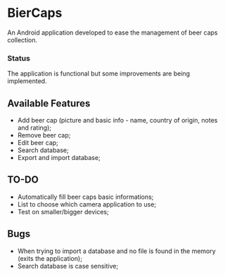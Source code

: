 # BierCaps

An Android application developed to ease the management of beer caps collection.

### Status
The application is functional but some improvements are being implemented.

## Available Features

- Add beer cap (picture and basic info - name, country of origin, notes and rating);
- Remove beer cap;
- Edit beer cap;
- Search database;
- Export and import database;

## TO-DO

- Automatically fill beer caps basic informations;
- List to choose which camera application to use;
- Test on smaller/bigger devices;

## Bugs

- When trying to import a database and no file is found in the memory (exits the application);
- Search database is case sensitive;
